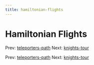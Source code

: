```yaml
---
title: hamiltonian-flights
---
```




# Hamiltonian Flights

Prev: [teleporters-path](teleporters-path.md)
Next: [knights-tour](knights-tour.md)

Prev: [teleporters-path](teleporters-path.md)
Next: [knights-tour](knights-tour.md)
